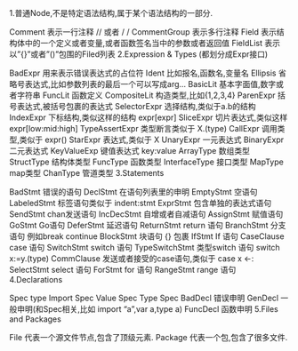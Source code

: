 1.普通Node,不是特定语法结构,属于某个语法结构的一部分.

Comment 表示一行注释 // 或者 / /
CommentGroup 表示多行注释
Field 表示结构体中的一个定义或者变量,或者函数签名当中的参数或者返回值
FieldList 表示以”{}”或者”()”包围的Filed列表
2.Expression & Types (都划分成Expr接口)

BadExpr 用来表示错误表达式的占位符
Ident 比如报名,函数名,变量名
Ellipsis 省略号表达式,比如参数列表的最后一个可以写成arg...
BasicLit 基本字面值,数字或者字符串
FuncLit 函数定义
CompositeLit 构造类型,比如{1,2,3,4}
ParenExpr 括号表达式,被括号包裹的表达式
SelectorExpr 选择结构,类似于a.b的结构
IndexExpr 下标结构,类似这样的结构 expr[expr]
SliceExpr 切片表达式,类似这样 expr[low:mid:high]
TypeAssertExpr 类型断言类似于 X.(type)
CallExpr 调用类型,类似于 expr()
StarExpr 表达式,类似于 X
UnaryExpr 一元表达式
BinaryExpr 二元表达式
KeyValueExp 键值表达式 key:value
ArrayType 数组类型
StructType 结构体类型
FuncType 函数类型
InterfaceType 接口类型
MapType map类型
ChanType 管道类型
3.Statements

BadStmt 错误的语句
DeclStmt 在语句列表里的申明
EmptyStmt 空语句
LabeledStmt 标签语句类似于 indent:stmt
ExprStmt 包含单独的表达式语句
SendStmt chan发送语句
IncDecStmt 自增或者自减语句
AssignStmt 赋值语句
GoStmt Go语句
DeferStmt 延迟语句
ReturnStmt return 语句
BranchStmt 分支语句 例如break continue
BlockStmt 块语句 {} 包裹
IfStmt If 语句
CaseClause case 语句
SwitchStmt switch 语句
TypeSwitchStmt 类型switch 语句 switch x:=y.(type)
CommClause 发送或者接受的case语句,类似于 case x <-:
SelectStmt select 语句
ForStmt for 语句
RangeStmt range 语句
4.Declarations

Spec type
Import Spec
Value Spec
Type Spec
BadDecl 错误申明
GenDecl 一般申明(和Spec相关,比如 import “a”,var a,type a)
FuncDecl 函数申明
5.Files and Packages

File 代表一个源文件节点,包含了顶级元素.
Package 代表一个包,包含了很多文件.

